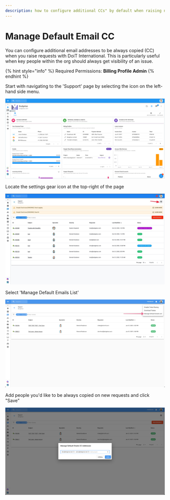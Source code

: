 ```yaml
---
description: how to configure additional CCs" by default when raising new tickets
---
```


# Manage Default Email CC

You can configure additional email addresses to be always copied (CC) when you raise requests with DoiT International. This is particularly useful when key people within the org should always get visibility of an issue.

{% hint style="info" %}
Required Permissions: **Billing Profile Admin**
{% endhint %}

Start with navigating to the 'Support' page by selecting the icon on the left-hand side menu.

![A screenshot showing the location of the Support menu item](<../.gitbook/assets/support-tab (1).png>)

Locate the settings gear icon at the top-right of the page

![A screenshot showing the location of the gear icon](../.gitbook/assets/supportsharing1.jpg)

Select 'Manage Default Emails List'

![A screenshot showing the location of the Manage Default Emails List option](<../.gitbook/assets/image (5) (1).png>)

Add people you'd like to be always copied on new requests and click "Save"

![A screenshot of the Manage Default Emails CC Addresses modal dialog](<../.gitbook/assets/image (4) (1).png>)
